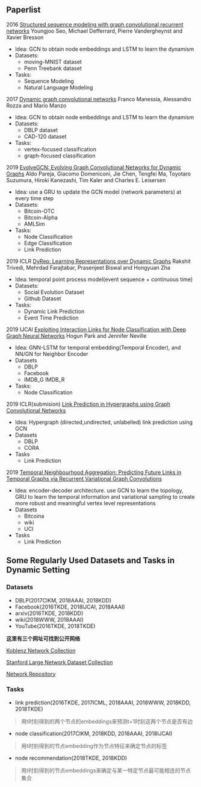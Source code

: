 ## Paperlist
2016 [Structured sequence modeling with graph convolutional recurrent networks](https://arxiv.org/pdf/1612.07659.pdf) Youngjoo Seo, Michael Defferrard, Pierre Vandergheynst and Xavier Bresson
- Idea: GCN to obtain node embeddings and LSTM to learn the dynamism
- Datasets: 
  - moving-MNIST dataset
  - Penn Treebank dataset
- Tasks:
  - Sequence Modeling
  - Natural Language Modeling

2017 [Dynamic graph convolutional networks](https://arxiv.org/pdf/1704.06199.pdf) Franco Manessia, Alessandro Rozza and Mario Manzo
- Idea: GCN to obtain node embeddings and LSTM to learn the dynamism
- Datasets: 
  - DBLP dataset
  - CAD-120 dataset
- Tasks:
  - vertex-focused classification
  - graph-focused classification

2019 [EvolveGCN: Evolving Graph Convolutional Networks for Dynamic Graphs](https://arxiv.org/pdf/1902.10191.pdf) Aldo Pareja, Giacomo Domeniconi, Jie Chen, Tengfei Ma, Toyotaro Suzumura, Hiroki Kanezashi, Tim Kaler and Charles E. Leisersen
- Idea: use a GRU to update the GCN model (network parameters) at every time step
- Datasets:
  - Bitcoin-OTC 
  - Bitcoin-Alpha 
  - AMLSim
- Tasks:
  - Node Classification
  - Edge Classification
  - Link Prediction

2019 ICLR [DyRep: Learning Representations over Dynamic Graphs](https://openreview.net/pdf?id=HyePrhR5KX) Rakshit Trivedi, Mehrdad Farajtabar, Prasenjeet Biswal and Hongyuan Zha
- Idea: temporal point process model(event sequence + continuous time)
- Datasets:
  - Social Evolution Dataset
  - Github Dataset 
- Tasks: 
  - Dynamic Link Prediction
  - Event Time Prediction
  
2019 IJCAI [Exploiting Interaction Links for Node Classification with Deep Graph Neural Networks](https://www.ijcai.org/proceedings/2019/0447.pdf) Hogun Park and Jennifer Neville
- Idea: GNN-LSTM for temporal embedding(Temporal Encoder), and NN/GN for Neighbor Encoder
- Datasets
  - DBLP
  - Facebook
  - IMDB_G IMDB_R
- Tasks:
  - Node Classification
  
2019 ICLR(submision) [Link Prediction in Hypergraphs using Graph Convolutional Networks](https://openreview.net/forum?id=ryeaZhRqFm)  
- Idea: Hypergraph (directed,undirected, unlabelled) link prediction using GCN
- Datasets
  - DBLP
  - CORA
- Tasks
  - Link Prediction
  
2019 [Temporal Neighbourhood Aggregation: Predicting Future Links in Temporal Graphs via Recurrent Variational Graph Convolutions](https://arxiv.org/pdf/1908.08402.pdf)
- Idea: encoder-decoder architecture. use GCN to learn the topology, GRU to learn the temporal information and variational sampling to create more robust and meaningful vertex level representations
- Datasets
  - Bitcoina
  - wiki
  - UCI
- Tasks
  - Link Prediction
  
## Some Regularly Used Datasets and Tasks in Dynamic Setting
### Datasets
- DBLP(2017CIKM, 2018AAAI, 2018KDD)
- Facebook(2016TKDE, 2018IJCAI, 2018AAAI)
- arxiv(2016TKDE, 2018KDD)
- wiki(2018WWW, 2018AAAI)
- YouTube(2016TKDE, 2018TKDE)

**这里有三个网址可找到公开网络**

[Koblenz Network Collection](http://konect.uni-koblenz.de/)

[Stanford Large Network Dataset Collection](http://snap.stanford.edu/data/index.html)

[Network Repository](http://networkrepository.com/)
### Tasks
- link prediction(2016TKDE, 2017ICML, 2018AAAI, 2018WWW, 2018KDD, 2018TKDE)  
> 用t时刻得到的两个节点的embeddings来预测t+1时刻这两个节点是否有边  
- node classification(2017CIKM, 2018KDD, 2018AAAI, 2018IJCAI)  
> 用t时刻得到的节点embedding作为节点特征来确定节点的标签  
- node recommendation(2018TKDE, 2018KDD)  
> 用t时刻得到的节点embeddings来确定与某一特定节点最可能相连的节点集合
